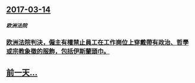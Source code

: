 ## [2017-03-14](/zh/news/2017/03/14/index.md)

##### 欧洲法院
### [欧洲法院判決，僱主有權禁止員工在工作崗位上穿戴帶有政治、哲學或宗教象徵的服飾，包括伊斯蘭頭巾。 ](/zh/news/2017/03/14/欧洲法院判決-僱主有權禁止員工在工作崗位上穿戴帶有政治-哲學或宗教象徵的服飾-包括伊斯蘭頭巾.md)
## [前一天...](/zh/news/2017/03/13/index.md)

